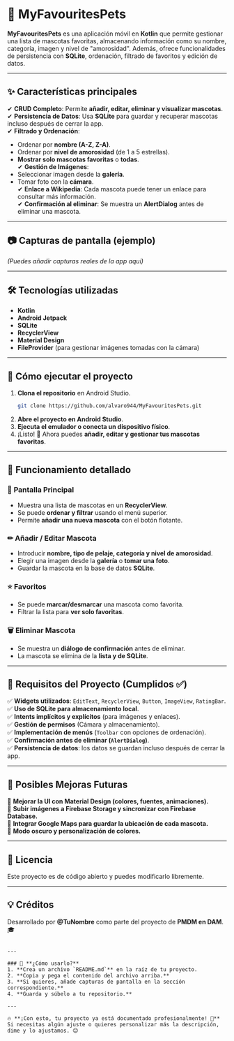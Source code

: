 # 🐾 MyFavouritesPets

**MyFavouritesPets** es una aplicación móvil en **Kotlin** que permite gestionar una lista de mascotas favoritas, almacenando información como su nombre, categoría, imagen y nivel de "amorosidad". Además, ofrece funcionalidades de persistencia con **SQLite**, ordenación, filtrado de favoritos y edición de datos.

---

## ✨ **Características principales**
✔ **CRUD Completo**: Permite **añadir, editar, eliminar y visualizar mascotas**.  
✔ **Persistencia de Datos**: Usa **SQLite** para guardar y recuperar mascotas incluso después de cerrar la app.  
✔ **Filtrado y Ordenación**:  
   - Ordenar por **nombre (A-Z, Z-A)**.  
   - Ordenar por **nivel de amorosidad** (de 1 a 5 estrellas).  
   - **Mostrar solo mascotas favoritas** o **todas**.  
✔ **Gestión de Imágenes**:  
   - Seleccionar imagen desde la **galería**.  
   - Tomar foto con la **cámara**.  
✔ **Enlace a Wikipedia**: Cada mascota puede tener un enlace para consultar más información.  
✔ **Confirmación al eliminar**: Se muestra un **AlertDialog** antes de eliminar una mascota.  

---

## 📷 **Capturas de pantalla (ejemplo)**
*(Puedes añadir capturas reales de la app aquí)*  

---

## 🛠 **Tecnologías utilizadas**
- **Kotlin**
- **Android Jetpack**
- **SQLite**
- **RecyclerView**
- **Material Design**
- **FileProvider** (para gestionar imágenes tomadas con la cámara)

---

## 🚀 **Cómo ejecutar el proyecto**
1. **Clona el repositorio** en Android Studio.
   ```bash
   git clone https://github.com/alvaro944/MyFavouritesPets.git
   ```
2. **Abre el proyecto en Android Studio**.
3. **Ejecuta el emulador o conecta un dispositivo físico**.
4. ¡Listo! 🎉 Ahora puedes **añadir, editar y gestionar tus mascotas favoritas**.

---

## 🔄 **Funcionamiento detallado**
### 📌 **Pantalla Principal**
- Muestra una lista de mascotas en un **RecyclerView**.
- Se puede **ordenar y filtrar** usando el menú superior.
- Permite **añadir una nueva mascota** con el botón flotante.

### ✏ **Añadir / Editar Mascota**
- Introducir **nombre, tipo de pelaje, categoría y nivel de amorosidad**.
- Elegir una imagen desde la **galería** o **tomar una foto**.
- Guardar la mascota en la base de datos **SQLite**.

### ⭐ **Favoritos**
- Se puede **marcar/desmarcar** una mascota como favorita.
- Filtrar la lista para **ver solo favoritas**.

### 🗑 **Eliminar Mascota**
- Se muestra un **diálogo de confirmación** antes de eliminar.
- La mascota se elimina de la **lista y de SQLite**.

---

## 📌 **Requisitos del Proyecto (Cumplidos ✅)**
✅ **Widgets utilizados**: `EditText`, `RecyclerView`, `Button`, `ImageView`, `RatingBar`.  
✅ **Uso de SQLite para almacenamiento local**.  
✅ **Intents implícitos y explícitos** (para imágenes y enlaces).  
✅ **Gestión de permisos** (Cámara y almacenamiento).  
✅ **Implementación de menús** (`Toolbar` con opciones de ordenación).  
✅ **Confirmación antes de eliminar (`AlertDialog`)**.  
✅ **Persistencia de datos**: los datos se guardan incluso después de cerrar la app.  

---

## 🎯 **Posibles Mejoras Futuras**
🔹 **Mejorar la UI con Material Design (colores, fuentes, animaciones).**  
🔹 **Subir imágenes a Firebase Storage y sincronizar con Firebase Database.**  
🔹 **Integrar Google Maps para guardar la ubicación de cada mascota.**  
🔹 **Modo oscuro y personalización de colores.**  

---

## 📄 **Licencia**
Este proyecto es de código abierto y puedes modificarlo libremente.  

---

## 💡 **Créditos**
Desarrollado por **@TuNombre** como parte del proyecto de **PMDM en DAM**. 🎓  
```

---

### 📌 **¿Cómo usarlo?**
1. **Crea un archivo `README.md`** en la raíz de tu proyecto.  
2. **Copia y pega el contenido del archivo arriba.**  
3. **Si quieres, añade capturas de pantalla en la sección correspondiente.**  
4. **Guarda y súbelo a tu repositorio.**  

---

🔥 **¡Con esto, tu proyecto ya está documentado profesionalmente! 🚀**  
Si necesitas algún ajuste o quieres personalizar más la descripción, dime y lo ajustamos. 😊
